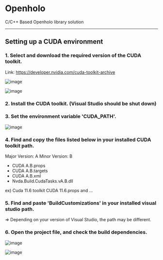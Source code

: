 # Openholo
C/C++ Based Openholo library solution
***
## Setting up a CUDA environment

### 1. Select and download the required version of the CUDA toolkit.
Link: https://developer.nvidia.com/cuda-toolkit-archive

![image](https://github.com/Openhologram/Openholo/assets/54168276/3e78a0e7-f244-4018-8e2e-ec7059ceeebb)

![image](https://github.com/Openhologram/Openholo/assets/54168276/d5c54e88-a0bc-469d-8d88-b66ed786b65a)

### 2. Install the CUDA toolkit. (Visual Studio should be shut down)

### 3. Set the environment variable 'CUDA_PATH'. 
![image](https://github.com/Openhologram/Openholo/assets/54168276/e4a32054-ea03-441f-989b-3765285408db)

### 4. Find and copy the files listed below in your installed CUDA toolkit path.
Major Version: A
Minor Version: B
- CUDA A.B.props
- CUDA A.B.targets
- CUDA A.B.xml
- Nvda.Build.CudaTasks.vA.B.dll

ex) Cuda 11.6 toolkit
CUDA 11.6.props and ...

### 5. Find and paste 'BuildCustomizations' in your installed visual studio path.
   => Depending on your version of Visual Studio, the path may be different.

### 6. Open the project file, and check the build dependencies.
![image](https://github.com/Openhologram/Openholo/assets/54168276/2131656e-7f66-41bf-83e1-56b19d0faf83)

![image](https://github.com/Openhologram/Openholo/assets/54168276/d6507e1e-1651-415a-821d-17a23112ee61)
